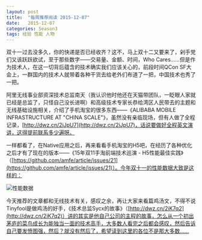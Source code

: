 ```yaml
---
layout: post
title:  "每周推荐阅读 2015-12-07"
date:   2015-12-07
categories: Season3
tags: 经验 性能 人物
---
```


双十一过去没多久，你的快递是否已经收齐？这不，马上双十二又要来了，剁手党们又该跃跃欲试，至于那些数字——交易量、金额、时间，Who Cares……但是作为技术人，在这一切背后蕴含的技术确实我们应该关心的，前段时间QCon SF大会上，一群国内的技术人就带着各种干货去给老外们布道了一把，中国技术也秀了一把。

阿里无线事业部资深技术总监南天（我认识他时他还在天猫带团队，一眨眼人家就已经是总监了，只怪自己没长进啊）和高级技术专家长恭给湾区人民带去的主题和无线基础设施相关，介绍了手机淘宝的很多东西——《ALIBABA MOBILE INFRASTRUCTURE AT "CHINA SCALE"》，虽然没有亲临现场，但有人做了全程记录，[http://dwz.cn/2iJpU7](http://dwz.cn/2iJpU7)，话说要做好全程英文演讲，这得提前联系多少遍呀。

一样都看了，在Native应用之后，再来看看手机淘宝的H5吧，在经历了各种优化之后才有了现在的版本——《15年双11手淘前端技术巡演 - H5性能最佳实践》（[https://github.com/amfe/article/issues/21](https://github.com/amfe/article/issues/21)）。今年双十一的性能数据大致是这样的：

![性能数据](http://7xn7do.com1.z0.glb.clouddn.com/images/20151111-H5-Performance.jpg-normalized)

今天推荐的文章都和无线技术有关，感叹之余，再让大家来看篇鸡汤文，不得不说Tinyfool是做鸡汤的好手，《技术总监Sycx的故事》（[http://dwz.cn/2iK7q2](http://dwz.cn/2iK7q2)）讲的其实是他自己公司的主程的故事，怎么从一个初出茅庐的菜鸟成长为能独当一面的技术高手，大多数人看完之后都会感叹，然后告诉自己要发愤图强，然后？就没有然后了，希望读到这里的各位不是那大多数……
